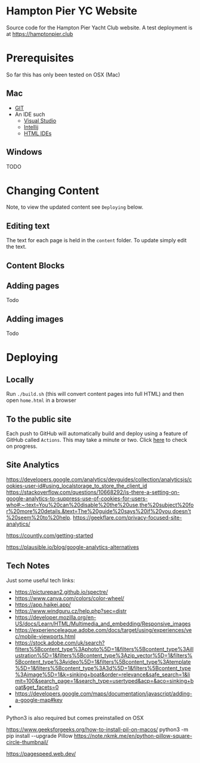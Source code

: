 Hampton Pier YC Website
=======================

Source code for the Hampton Pier Yacht Club website.
A test deployment is at https://hamptonpier.club

# Prerequisites

So far this has only been tested on OSX (Mac)

## Mac

* [GIT](https://github.com/git-guides/install-git)
* An IDE such 
    * [Visual Studio](https://visualstudio.microsoft.com/vs/community/)
    * [Intellij](https://www.jetbrains.com/idea/)
    * [HTML IDEs](https://www.interviewbit.com/blog/html-ides/)




## Windows

TODO

# Changing Content

Note, to view the updated content see `Deploying` below.

## Editing text

The text for each page is held in the `content` folder. To update simply edit the text.

## Content Blocks

## Adding pages 
Todo

## Adding images
Todo

# Deploying 

## Locally

Run `./build.sh` (this will convert content pages into full HTML) and then open  `home.html` in a browser

## To the public site 

Each push to GitHub will automatically build and deploy using a feature of GitHub called `Actions`. 
This may take a minute or two. Click [here](https://github.com/hamptonpieryc/website/actions) 
to check on progress.  


## Site Analytics 
https://developers.google.com/analytics/devguides/collection/analyticsjs/cookies-user-id#using_localstorage_to_store_the_client_id
https://stackoverflow.com/questions/10668292/is-there-a-setting-on-google-analytics-to-suppress-use-of-cookies-for-users-who#:~:text=You%20can%20disable%20the%20use,the%20subject%20for%20more%20details.&text=The%20guide%20says%20if%20you,doesn't%20seem%20to%20help.
https://geekflare.com/privacy-focused-site-analytics/

https://countly.com/getting-started

https://plausible.io/blog/google-analytics-alternatives

## Tech Notes 

Just some useful tech links:

* https://picturepan2.github.io/spectre/
* https://www.canva.com/colors/color-wheel/
* https://app.haikei.app/
* https://www.windguru.cz/help.php?sec=distr
* https://developer.mozilla.org/en-US/docs/Learn/HTML/Multimedia_and_embedding/Responsive_images
* https://experienceleague.adobe.com/docs/target/using/experiences/vec/mobile-viewports.html
* https://stock.adobe.com/uk/search?filters%5Bcontent_type%3Aphoto%5D=1&filters%5Bcontent_type%3Aillustration%5D=1&filters%5Bcontent_type%3Azip_vector%5D=1&filters%5Bcontent_type%3Avideo%5D=1&filters%5Bcontent_type%3Atemplate%5D=1&filters%5Bcontent_type%3A3d%5D=1&filters%5Bcontent_type%3Aimage%5D=1&k=sinking+boat&order=relevance&safe_search=1&limit=100&search_page=1&search_type=usertyped&acp=&aco=sinking+boat&get_facets=0
* https://developers.google.com/maps/documentation/javascript/adding-a-google-map#key
* 

Python3 is also required but comes preinstalled on OSX


https://www.geeksforgeeks.org/how-to-install-pil-on-macos/
python3 -m pip install --upgrade Pillow
https://note.nkmk.me/en/python-pillow-square-circle-thumbnail/



https://pagespeed.web.dev/